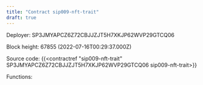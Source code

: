 ```yaml
---
title: "Contract sip009-nft-trait"
draft: true
---
```

Deployer: SP3JMYAPCZ6Z72CBJJZJT5H7XKJP62WVP29GTCQ06


 



Block height: 67855 (2022-07-16T00:29:37.000Z)

Source code: {{<contractref "sip009-nft-trait" SP3JMYAPCZ6Z72CBJJZJT5H7XKJP62WVP29GTCQ06 sip009-nft-trait>}}

Functions:


